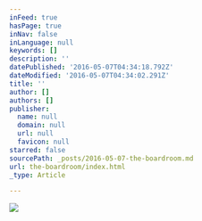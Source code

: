 ```yaml
---
inFeed: true
hasPage: true
inNav: false
inLanguage: null
keywords: []
description: ''
datePublished: '2016-05-07T04:34:18.792Z'
dateModified: '2016-05-07T04:34:02.291Z'
title: ''
author: []
authors: []
publisher:
  name: null
  domain: null
  url: null
  favicon: null
starred: false
sourcePath: _posts/2016-05-07-the-boardroom.md
url: the-boardroom/index.html
_type: Article

---
```

![](https://the-grid-user-content.s3-us-west-2.amazonaws.com/bd34def0-54dd-42e0-a184-26c108593eb1.jpg)